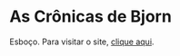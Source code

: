 # As Crônicas de Bjorn

Esboço. Para visitar o site, [clique aqui](https://lyrioty.github.io/Bjorn-Svein/).